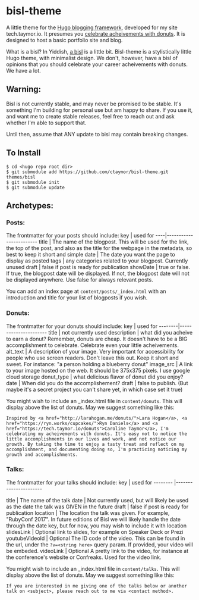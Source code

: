 # bisl-theme
A little theme for the [Hugo blogging framework](https://gohugo.io/), developed for my site tech.taymor.io. It presumes you [celebrate acheivements with donuts](http://larahogan.me/donuts/). It is designed to host a basic portfolio site and blog.

What is a bisl? In Yiddish, [a bisl](http://www.jewish-languages.org/jewish-english-lexicon/words/67) is a little bit. Bisl-theme is a stylistically little Hugo theme, with minimalist design. We don't, however, have a bisl of opinions that you should celebrate your career acheivements with donuts. We have a lot.

## Warning:
Bisl is not currently stable, and may never be promised to be stable. It's something I'm building for personal use but am happy to share. If you use it, and want me to create stable releases, feel free to reach out and ask whether I'm able to support that.

Until then, assume that ANY update to bisl may contain breaking changes.

## To Install

```
$ cd <hugo repo root dir>
$ git submodule add https://github.com/ctaymor/bisl-theme.git themes/bisl
$ git submodule init
$ git submodule update
```

## Archetypes:
### Posts:

The frontmatter for your posts should include:
key | used for 
----|------------------------
title | The name of the blogpost. This will be used for the link, the top of the post, and also as the title for the webpage in the metadata, so best to keep it short and simple
date | The date you want the page to display as posted 
tags | any categories related to your blogpost. Currently unused
draft | false if post is ready for publication
showDate | true or false. If true, the blogpost date will be displayed. If not, the blogpost date will not be displayed anywhere. Use false for always relevant posts.

You can add an index page at `content/posts/_index.html` with an introduction and title for your list of blogposts if you wish.

### Donuts:

The frontmatter for your donuts should include:
key      | used for
--------|----------------------
title | not currently used
description | what did you acheive to earn a donut? Remember, donuts are cheap. It doesn't have to be a BIG accomplishment to celebrate. Celebrate even your little acheivements.
alt_text | A description of your image. Very important for accessibility for people who use screen readers. Don't leave this out. Keep it short and sweet. For instance: "a person holding a blueberry donut"
image_src | A link to your image hosted on the web. It should be 375x375 pixels. I use google cloud storage
donut_type | what delicious flavor of donut did you enjoy?
date | When did you do the accomplishement?
draft | false to publish. (But maybe it's a secret project you can't share yet, in which case set it true)

You might wish to include an _index.html file in `content/donuts`. This will display above the list of donuts.
May we suggest something like this:

```
Inspired by <a href="http://larahogan.me/donuts/">Lara Hogan</a>, <a href="https://ryn.works/cupcakes/">Ryn Daniels</a> and <a href="https://tech.taymor.io/donuts">Caroline Taymor</a>, I'm celebrating my acheivements with donuts. It's easy not to notice the little accomplishments in our lives and work, and not notice our growth. By taking the time to enjoy a tasty treat and reflect on my accomplishment, and documenting doing so, I'm practicing noticing my growth and accomplishments.
```

### Talks:

The frontmatter for your talks should include:
key      		| used for
--------		|----------------------

title 			| The name of the talk
date 			| Not currently used, but will likely be used as the date the talk was GIVEN in the future
draft 			| false if post is ready for publication
location 		| The location the talk was given. For example, "RubyConf 2017". In future editions of Bisl we will likely handle the date through the date key, but for now, you may wish to include it with location
slidesLink 		| Optional link to slides, for example on Speaker Deck or Prezi
youtubeVideoId 	| Optional The ID code of the video. This can be found in the url, under the `?v=<string here>` query param. If provided, your video will be embeded.
videoLink 		| Optional A pretty link to the video, for instance at the conference's website or Confreaks. Used for the video link.

You might wish to include an _index.html file in `content/talks`. This will display above the list of donuts.
May we suggest something like this:

```
If you are interested in me giving one of the talks below or another talk on <subject>, please reach out to me via <contact method>.
```
